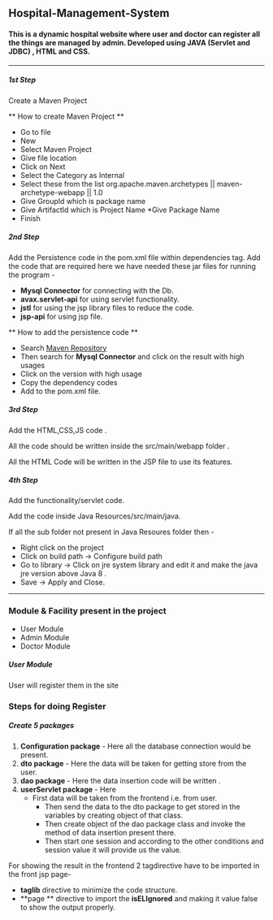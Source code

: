 ## Hospital-Management-System

#### This is a dynamic hospital website where user and doctor can register all the things are managed by admin. Developed using JAVA (Servlet and JDBC) , HTML and CSS.

-----

##### 1st Step 
Create a Maven Project

** How to create Maven Project **

* Go to file 
* New 
* Select Maven Project 
* Give file location 
* Click on Next 
* Select the Category as Internal
* Select these from the list org.apache.maven.archetypes || maven-archetype-webapp || 1.0
* Give GroupId which is package name 
* Give ArtifactId which is Project Name 
*Give Package Name
* Finish

##### 2nd Step
Add the Persistence code in the pom.xml file within dependencies tag.
Add the code that are required here we have needed these jar files for running the program -
* **Mysql Connector** for connecting with the Db.
* **avax.servlet-api** for using servlet functionality.
* **jstl** for using the jsp library files to reduce the code.
* **jsp-api** for using jsp file.

** How to add the persistence code **

* Search [Maven Repository](https://mvnrepository.com/) 
* Then search for **Mysql Connector** and click on the result with high usages 
* Click on the version with high usage 
* Copy the dependency codes 
* Add to the pom.xml file.


##### 3rd Step
Add the HTML,CSS,JS code .

All the code should be written inside the src/main/webapp folder .

All the HTML Code will be written in the JSP file to use its features.

##### 4th Step 
Add the functionality/servlet code.

Add the code inside Java Resources/src/main/java.

If all the sub folder not present in Java Resoures folder then - 
* Right click on the project 
* Click on build path -> Configure build path
*  Go to library -> Click on jre system library and edit it and make the java jre version above Java 8 .
* Save -> Apply and Close.


-----

### Module & Facility present in the project

* User Module
* Admin Module
* Doctor Module

##### User Module 

User will register them in the site


### Steps for doing Register

##### Create 5 packages 

1. **Configuration package** - Here all the database connection would be present.
2. **dto package** - Here the data will be taken for getting store from the user.
3. **dao package** - Here the data insertion code will be written .
4. **userServlet package** - Here 
	* First data will be taken from the frontend i.e. from user. <br>
		* Then send the data to the dto package to get stored in the variables by creating object of that class.
		* Then create object of the dao package class and invoke the method of data insertion present there.
		* Then start one session and according to the other conditions and session value it will provide us the value.

For showing the result in the frontend 2 tagdirective have to be imported in the front jsp page-
* **taglib** directive to minimize the code structure.
* **page ** directive to import the **isELIgnored** and making it value false to show the output properly. 
		
